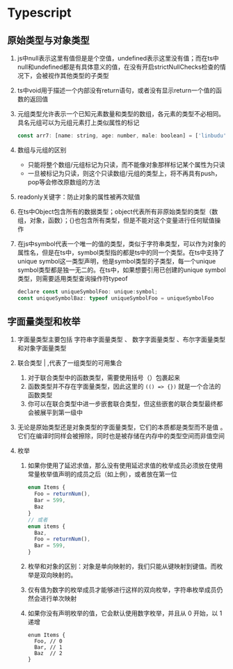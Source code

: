 # Typescript

## 原始类型与对象类型

1. js中null表示这里有值但是是个空值，undefined表示这里没有值；而在ts中null和undefined都是有具体意义的值，在没有开启strictNullChecks检查的情况下，会被视作其他类型的子类型
2. ts中void用于描述一个内部没有return语句，或者没有显示return一个值的函数的返回值
3. 元组类型允许表示一个已知元素数量和类型的数组，各元素的类型不必相同。具名元组可以为元组元素打上类似属性的标记

   ```js
   const arr7: [name: string, age: number, male: boolean] = ['linbudu', 599, true];
   ```
4. 数组与元组的区别

   - 只能将整个数组/元组标记为只读，而不能像对象那样标记某个属性为只读
   - 一旦被标记为只读，则这个只读数组/元组的类型上，将不再具有push，pop等会修改原数组的方法
5. readonly关键字：防止对象的属性被再次赋值
6. 在ts中Object包含所有的数据类型；object代表所有非原始类型的类型（数组，对象，函数）；{}也包含所有类型，但是不能对这个变量进行任何赋值操作
7. 在js中symbol代表一个唯一的值的类型，类似于字符串类型，可以作为对象的属性名，但是在ts中，symbol类型指的都是ts中的同一个类型。在ts中支持了unique symbol这一类型声明，他是symbol类型的子类型，每一个unique symbol类型都是独一无二的。在ts中，如果想要引用已创建的unique symbol类型，则需要适用类型查询操作符typeof

   ```js
   declare const uniqueSymbolFoo: unique:symbol;
   const uniqueSymbolBaz: typeof uniqueSymbolFoo = uniqueSymbolFoo
   ```

## 字面量类型和枚举

1. 字面量类型主要包括 字符串字面量类型 、 数字字面量类型 、布尔字面量类型和对象字面量类型
2. 联合类型 | ,代表了一组类型的可用集合

   1. 对于联合类型中的函数类型，需要使用括号（）包裹起来
   2. 函数类型并不存在字面量类型，因此这里的 `(() => {})` 就是一个合法的函数类型
   3. 你可以在联合类型中进一步嵌套联合类型，但这些嵌套的联合类型最终都会被展平到第一级中
3. 无论是原始类型还是对象类型的字面量类型，它们的本质都是类型而不是值 。它们在编译时同样会被擦除，同时也是被存储在内存中的类型空间而非值空间
4. 枚举

   1. 如果你使用了延迟求值，那么没有使用延迟求值的枚举成员必须放在使用常量枚举值声明的成员之后（如上例），或者放在第一位

      ```js
      enum Items {
        Foo = returnNum(),
        Bar = 599,
        Baz
      }
      // 或者
      enum items {
        Baz,
        Foo = returnNum(),
        Bar = 599,
      }
      ```
   2. 枚举和对象的区别：对象是单向映射的，我们只能从键映射到键值。而枚举是双向映射的。
   3. 仅有值为数字的枚举成员才能够进行这样的双向枚举，字符串枚举成员仍然会进行单次映射
   4. 如果你没有声明枚举的值，它会默认使用数字枚举，并且从 0 开始，以 1 递增

      ```
      enum Items {
        Foo, // 0
        Bar, // 1
        Baz  // 2
      }
      ```
